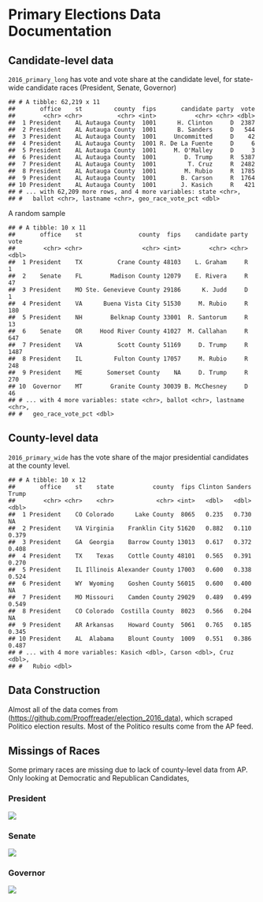 Primary Elections Data Documentation
================

Candidate-level data
--------------------

`2016_primary_long` has vote and vote share at the candidate level, for state-wide candidate races (President, Senate, Governor)

    ## # A tibble: 62,219 x 11
    ##       office    st         county  fips       candidate party  vote
    ##        <chr> <chr>          <chr> <int>           <chr> <chr> <dbl>
    ##  1 President    AL Autauga County  1001      H. Clinton     D  2387
    ##  2 President    AL Autauga County  1001      B. Sanders     D   544
    ##  3 President    AL Autauga County  1001     Uncommitted     D    42
    ##  4 President    AL Autauga County  1001 R. De La Fuente     D     6
    ##  5 President    AL Autauga County  1001     M. O'Malley     D     3
    ##  6 President    AL Autauga County  1001        D. Trump     R  5387
    ##  7 President    AL Autauga County  1001         T. Cruz     R  2482
    ##  8 President    AL Autauga County  1001        M. Rubio     R  1785
    ##  9 President    AL Autauga County  1001       B. Carson     R  1764
    ## 10 President    AL Autauga County  1001       J. Kasich     R   421
    ## # ... with 62,209 more rows, and 4 more variables: state <chr>,
    ## #   ballot <chr>, lastname <chr>, geo_race_vote_pct <dbl>

A random sample

    ## # A tibble: 10 x 11
    ##       office    st                county  fips    candidate party  vote
    ##        <chr> <chr>                 <chr> <int>        <chr> <chr> <dbl>
    ##  1 President    TX          Crane County 48103    L. Graham     R     1
    ##  2    Senate    FL        Madison County 12079    E. Rivera     R    47
    ##  3 President    MO Ste. Genevieve County 29186      K. Judd     D     1
    ##  4 President    VA      Buena Vista City 51530     M. Rubio     R   180
    ##  5 President    NH        Belknap County 33001  R. Santorum     R    13
    ##  6    Senate    OR     Hood River County 41027  M. Callahan     R   647
    ##  7 President    VA          Scott County 51169     D. Trump     R  1487
    ##  8 President    IL         Fulton County 17057     M. Rubio     R   248
    ##  9 President    ME       Somerset County    NA     D. Trump     R   270
    ## 10  Governor    MT        Granite County 30039 B. McChesney     D    46
    ## # ... with 4 more variables: state <chr>, ballot <chr>, lastname <chr>,
    ## #   geo_race_vote_pct <dbl>

County-level data
-----------------

`2016_primary_wide` has the vote share of the major presidential candidates at the county level.

    ## # A tibble: 10 x 12
    ##       office    st    state           county  fips Clinton Sanders Trump
    ##        <chr> <chr>    <chr>            <chr> <int>   <dbl>   <dbl> <dbl>
    ##  1 President    CO Colorado      Lake County  8065   0.235   0.730    NA
    ##  2 President    VA Virginia    Franklin City 51620   0.882   0.110 0.379
    ##  3 President    GA  Georgia    Barrow County 13013   0.617   0.372 0.408
    ##  4 President    TX    Texas    Cottle County 48101   0.565   0.391 0.270
    ##  5 President    IL Illinois Alexander County 17003   0.600   0.338 0.524
    ##  6 President    WY  Wyoming    Goshen County 56015   0.600   0.400    NA
    ##  7 President    MO Missouri    Camden County 29029   0.489   0.499 0.549
    ##  8 President    CO Colorado  Costilla County  8023   0.566   0.204    NA
    ##  9 President    AR Arkansas    Howard County  5061   0.765   0.185 0.345
    ## 10 President    AL  Alabama    Blount County  1009   0.551   0.386 0.487
    ## # ... with 4 more variables: Kasich <dbl>, Carson <dbl>, Cruz <dbl>,
    ## #   Rubio <dbl>

Data Construction
-----------------

Almost all of the data comes from (<https://github.com/Prooffreader/election_2016_data>), which scraped Politico election results. Most of the Politico results come from the AP feed.

Missings of Races
-----------------

Some primary races are missing due to lack of county-level data from AP. Only looking at Democratic and Republican Candidates,

### President

![](figures/coverage_pres.png)

### Senate

![](figures/coverage_sen.png)

### Governor

![](figures/coverage_gov.png)
